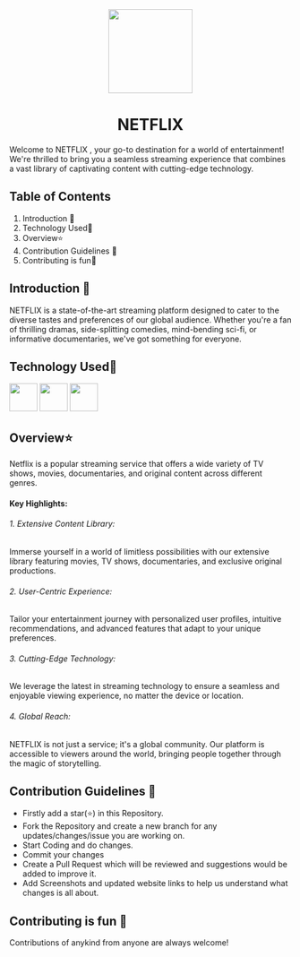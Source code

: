

<div align="center"><img src="https://github.com/Sneha123-zudo/Netflix-Sign-In-Page/assets/145490348/ba5d647c-ed5b-4a3c-9dff-e7627ccd8e25" height="150" width="150" ></div>

# <div align="center">NETFLIX</div>

Welcome to NETFLIX , your go-to destination for a world of entertainment! We're thrilled to bring you a seamless streaming experience that combines a vast library of captivating content with cutting-edge technology.

## Table of Contents

1. Introduction 📌
2. Technology Used🚀
3. Overview⭐
4. Contribution Guidelines 📑
5. Contributing is fun🧡


## Introduction 📌

NETFLIX is a state-of-the-art streaming platform designed to cater to the diverse tastes and preferences of our global audience. Whether you're a fan of thrilling dramas, side-splitting comedies, mind-bending sci-fi, or informative documentaries, we've got something for everyone.

## Technology Used🚀

<img src="https://github.com/Sneha123-zudo/Netflix-Sign-In-Page/assets/145490348/3c45dac1-b4e7-4113-b369-8edaf11d5214" height="50"> 
<img src="https://github.com/Sneha123-zudo/Netflix-Sign-In-Page/assets/145490348/b1744c1d-ced6-4dc8-ad9f-0a6ebc2b7d00" height="50">
<img src="https://github.com/Sneha123-zudo/Netflix-Sign-In-Page/assets/145490348/2c518b8c-5d05-4bfc-b5ae-132290191f89" height="50">

##  Overview⭐
Netflix is a popular streaming service that offers a wide variety of TV shows, movies, documentaries, and original content across different genres. 

#### Key Highlights:
###### 1. Extensive Content Library: 
Immerse yourself in a world of limitless possibilities with our extensive library featuring movies, TV shows, documentaries, and exclusive original productions.

###### 2. User-Centric Experience: 
Tailor your entertainment journey with personalized user profiles, intuitive recommendations, and advanced features that adapt to your unique preferences.

###### 3. Cutting-Edge Technology: 
We leverage the latest in streaming technology to ensure a seamless and enjoyable viewing experience, no matter the device or location.

###### 4. Global Reach: 
NETFLIX is not just a service; it's a global community. Our platform is accessible to viewers around the world, bringing people together through the magic of storytelling.

## Contribution Guidelines 📑


- Firstly add a star(⭐) in this Repository.
- Fork the Repository and create a new branch for any updates/changes/issue you are working on.
- Start Coding and do changes.
- Commit your changes
- Create a Pull Request which will be reviewed and suggestions would be added to improve it.
- Add Screenshots and updated website links to help us understand what changes is all about.

## Contributing is fun 🧡


Contributions of anykind from anyone are always welcome!
